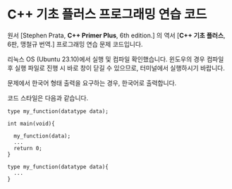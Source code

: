 # C++ 기초 플러스 프로그래밍 연습 코드

원서 [Stephen Prata, **C++ Primer Plus**, 6th edition.] 의 역서 [**C++ 기초 플러스**, 6판, 맹철규 번역.] 프로그래밍 연습 문제 코드입니다.

리눅스 OS (Ubuntu 23.10)에서 실행 및 컴파일 확인했습니다. 윈도우의 경우 컴파일 후 실행 파일로 진행 시 바로 창이 닫길 수 있으므로, 터미널에서 실행하시기 바랍니다.

문제에서 한국어 형태 출력을 요구하는 경우, 한국어로 출력합니다.

코드 스타일은 다음과 같습니다.
  
    type my_function(datatype data);
  
    int main(void){
      
      my_function(data);
      ...
      return 0;
    }
  
    type my_function(datatype data){
      ...
    }


